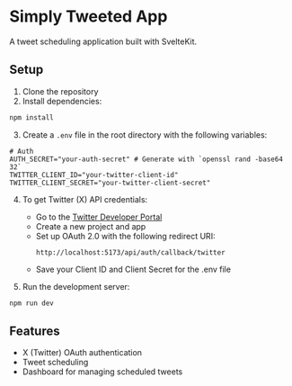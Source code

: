 # Simply Tweeted App

A tweet scheduling application built with SvelteKit.

## Setup

1. Clone the repository
2. Install dependencies:
```bash
npm install
```

3. Create a `.env` file in the root directory with the following variables:
```
# Auth
AUTH_SECRET="your-auth-secret" # Generate with `openssl rand -base64 32`
TWITTER_CLIENT_ID="your-twitter-client-id"
TWITTER_CLIENT_SECRET="your-twitter-client-secret"
```

4. To get Twitter (X) API credentials:
   - Go to the [Twitter Developer Portal](https://developer.twitter.com/en/portal/dashboard)
   - Create a new project and app
   - Set up OAuth 2.0 with the following redirect URI:
     ```
     http://localhost:5173/api/auth/callback/twitter
     ```
   - Save your Client ID and Client Secret for the .env file

5. Run the development server:
```bash
npm run dev
```

## Features

- X (Twitter) OAuth authentication
- Tweet scheduling
- Dashboard for managing scheduled tweets
